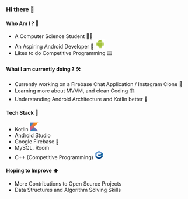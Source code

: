 ### Hi there 👋

#### Who Am I ? :thinking:
- A Computer Science Student :student:
- An Aspiring Android Developer :iphone: <img src="https://github.com/devicons/devicon/blob/master/icons/android/android-original.svg" width="25" height="25"/>
- Likes to do Competitive Programming :keyboard:

#### What I am currently doing ? :hammer_and_wrench:
- Currently working on a Firebase Chat Application / Instagram Clone :incoming_envelope:
- Learning more about MVVM, and clean Coding :building_construction:
- Understanding Android Architecture and Kotlin better :green_book:

#### Tech Stack :diamond_shape_with_a_dot_inside:	
- Kotlin <img src="https://github.com/devicons/devicon/blob/master/icons/kotlin/kotlin-original.svg" width="23" height="23"/>
- Android Studio 
- Google Firebase :small_red_triangle:
- MySQL, Room
- C++ (Competitive Programming) <img src="https://github.com/devicons/devicon/blob/master/icons/cplusplus/cplusplus-original.svg" width="23" height="23"/>

#### Hoping to Improve :arrow_up:
- More Contributions to Open Source Projects
- Data Structures and Algorithm Solving Skills

<!--
**GuptaShantanu6/GuptaShantanu6** is a ✨ _special_ ✨ repository because its `README.md` (this file) appears on your GitHub profile.

Here are some ideas to get you started:

- 🔭 I’m currently working on ...
- 🌱 I’m currently learning ...
- 👯 I’m looking to collaborate on ...
- 🤔 I’m looking for help with ...
- 💬 Ask me about ...
- 📫 How to reach me: ...
- 😄 Pronouns: ...
- ⚡ Fun fact: ...
-->
